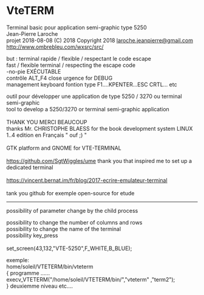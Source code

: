 # VteTERM
Terminal basic pour application semi-graphic type 5250<br>
Jean-Pierre Laroche<br>
projet 2018-08-08  (C) 2018   Copyright 2018  <laroche.jeanpierre@gmail.com><br>
http://www.ombrebleu.com/wxsrc/src/

but : 	terminal rapide	/ flexible / respectant le code escape<br>
        fast / flexible terminal / respecting the escape code<br>
        -no-pie EXÉCUTABLE<br>
        contrôle ALT_F4 close urgence for DEBUG <br>
	management keyboard fontion type F1....KPENTER...ESC CRTL... etc 

outil pour développer une application de type 5250 / 3270 ou terminal semi-graphic<br>
tool to develop a 5250/3270 or terminal semi-graphic application<br> 
<br>
THANK YOU   MERCI BEAUCOUP<br>
thanks Mr. CHRISTOPHE BLAESS for the book development system LINUX 1..4 edition en Français " ouf ;) " <br>
<br>
GTK platform and GNOME for VTE-TERMINAL<br>
<br>
https://github.com/SgtWiggles/ume   thank you that inspired me to set up a dedicated terminal<br>
<br>
https://vincent.bernat.im/fr/blog/2017-ecrire-emulateur-terminal<br>
<br>
tank you github for exemple open-source for etude<br>


-------------------------------------------------------
possibility of parameter change by the child process<br>

possibility to change the number of columns and rows<br>
possibility to change the name of the terminal<br>
possibility key_press<br>
<br>
set_screen(43,132,"VTE-5250",F_WHITE,B_BLUE);<br>

exemple:<br>
	home/soleil/VTETERM/bin/vteterm <br>
        { programme ......<br>
        execv_VTETERM("/home/soleil/VTETERM/bin/","vteterm" ,"term2");<br>
        } deuxiemme niveau etc.... <br>
